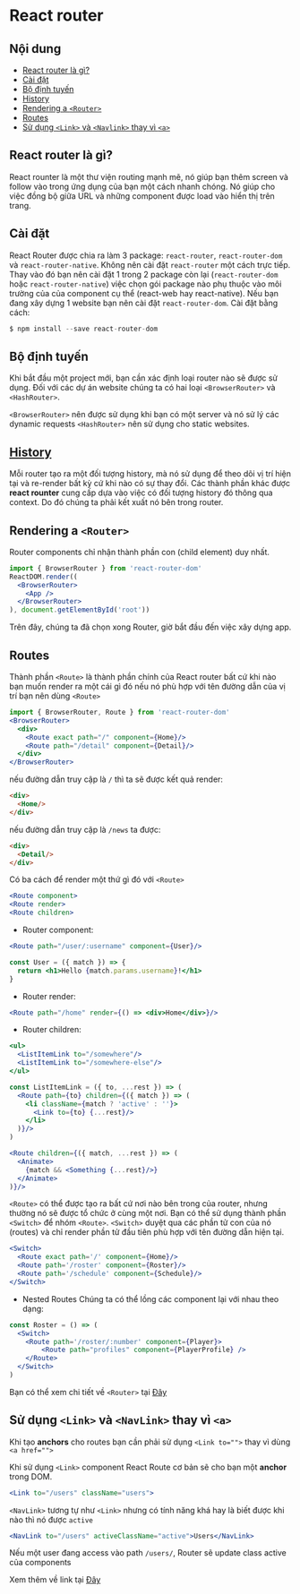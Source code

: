 # React router
## Nội dung
- [React router là gì?](#react-router-la-gi?)
- [Cài đặt](#cai-dat)
- [Bộ định tuyến](#bo-dinh-tuyen)
- [History](#history)
- [Rendering a `<Router>`](#rendering-a-router)
- [Routes](#routers)
- [Sử dụng `<Link>` và `<Navlink>` thay vì `<a>`](#su-dung-link-va-navlink-thay-vi-a)

## React router là gì?
React rounter là một thư viện routing mạnh mẽ, nó giúp bạn thêm screen và follow vào trong ứng dụng của bạn một cách nhanh chóng. Nó giúp cho việc đồng bộ giữa URL và những component được load vào hiển thị trên trang.
## Cài đặt
React Router được chia ra làm 3 package: `react-router`, `react-router-dom` và `react-router-native`.
Không nên cài đặt `react-router` một cách trực tiếp. Thay vào đó bạn nên cài đặt 1 trong 2 package còn lại (`react-router-dom` hoặc `react-router-native`) việc chọn gói package nào phụ thuộc vào môi trường của của component cụ thể (react-web hay react-native).
Nếu bạn đang xây dựng 1 website bạn nên cài đặt `react-router-dom`.
Cài đặt bằng cách:
```js
$ npm install --save react-router-dom
```
## Bộ định tuyến
Khi bắt đầu một project mới, bạn cần xác định loại router nào sẽ được sử dụng. Đối với các dự án website chúng ta có hai loại `<BrowserRouter>` và `<HashRouter>`.

`<BrowserRouter>` nên được sử dụng khi bạn có một server và nó sử lý các dynamic requests 
`<HashRouter>` nên sử dụng cho static websites.

## <a href='https://github.com/ReactTraining/react-router/blob/master/packages/react-router/docs/api/history.md'>History</a>
Mỗi router tạo ra một đối tượng history, mà nó sử dụng để theo dõi vị trí hiện tại và re-render bất kỳ cứ khi nào có sự thay đổi. Các thành phần khác được **react rounter** cung cấp dựa vào việc có đối tượng history đó thông qua context. Do đó chúng ta phải kết xuất nó bên trong router.

## Rendering a `<Router>`
Router components chỉ nhận thành phần con (child element) duy nhất. 
```jsx
import { BrowserRouter } from 'react-router-dom'
ReactDOM.render((
  <BrowserRouter>
    <App />
  </BrowserRouter>
), document.getElementById('root'))
```
Trên đây, chúng ta đã chọn xong Router, giờ bắt đầu đến việc xây dựng app.
## Routes
Thành phần `<Route>` là thành phần chính của React router bất cứ khi nào bạn muốn render ra một cái gì đó nếu nó phù hợp với tên đường dẫn của vị trí bạn nên dùng  `<Route>`

```jsx
import { BrowserRouter, Route } from 'react-router-dom'
<BrowserRouter>
  <div>
    <Route exact path="/" component={Home}/>
    <Route path="/detail" component={Detail}/>
  </div>
</BrowserRouter>
```
nếu đường dẫn truy cập là `/` thì ta sẽ được kết quả render:
```html
<div>
  <Home/>
</div>
```
nếu đường dẫn truy cập là `/news` ta được:
```html
<div>
  <Detail/>
</div>
```
Có ba cách để render một thứ gì đó với `<Route>`
```jsx
<Route component>
<Route render>
<Route children>
```
* Router component:
```jsx
<Route path="/user/:username" component={User}/>

const User = ({ match }) => {
  return <h1>Hello {match.params.username}!</h1>
}
```
* Router render:

```jsx
<Route path="/home" render={() => <div>Home</div>}/>
```
* Router children:
```jsx
<ul>
  <ListItemLink to="/somewhere"/>
  <ListItemLink to="/somewhere-else"/>
</ul>

const ListItemLink = ({ to, ...rest }) => (
  <Route path={to} children={({ match }) => (
    <li className={match ? 'active' : ''}>
      <Link to={to} {...rest}/>
    </li>
  )}/>
)

<Route children={({ match, ...rest }) => (
  <Animate>
    {match && <Something {...rest}/>}
  </Animate>
)}/>
```
`<Route>` có thể được tạo ra bất cứ nơi nào bên trong của router, nhưng thường nó sẽ được tổ chức ở cùng một nơi. Bạn có thể sử dụng thành phần `<Switch>` để nhóm `<Route>`. `<Switch>` duyệt qua các phần tử con của nó (routes) và chỉ render phần tử đầu tiên phù hợp với tên đường dẫn hiện tại.
```jsx
<Switch>
  <Route exact path='/' component={Home}/>
  <Route path='/roster' component={Roster}/>
  <Route path='/schedule' component={Schedule}/>
</Switch>
```
* Nested Routes
  Chúng ta có thể lồng các component lại với nhau theo dạng:
```jsx
const Roster = () => (
  <Switch>
    <Route path='/roster/:number' component={Player}>
        <Route path="profiles" component={PlayerProfile} />
    </Route>
  </Switch>
)
```

Bạn có thể xem chi tiết về `<Router>` tại <a href='https://reacttraining.com/react-router/web/api/Route'>Đây</a>



## Sử dụng `<Link>` và `<NavLink>` thay vì `<a>`

Khi tạo **anchors** cho routes bạn cần phải sử dụng `<Link to="">` thay vì dùng `<a href="">`

Khi sử dụng `<Link>` component React Route cơ bản sẽ cho bạn một **anchor** trong DOM.

```jsx
<Link to="/users" className="users">
```
`<NavLink>` tương tự như `<Link>` nhưng có tính năng khá hay là biết được khi nào thì nó được `active`
```jsx
<NavLink to="/users" activeClassName="active">Users</NavLink>
```
Nếu một user đang access vào path `/users/`, Router sẽ update class active của components

Xem thêm về link tại <a href="https://reacttraining.com/react-router/web/api/Link">Đây</a>
